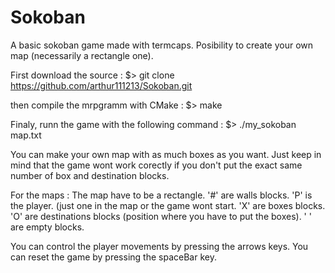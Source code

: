 # Sokoban
A basic sokoban game made with termcaps. Posibility to create your own map (necessarily a rectangle one).

First download the source :
	$> git clone https://github.com/arthur111213/Sokoban.git

then compile the mrpgramm with CMake :
	$> make

Finaly, runn the game with the following command :
	$> ./my_sokoban map.txt

You can make your own map with as much boxes as you want.
Just keep in mind that the game wont work corectly if you don't put the exact same number of box and destination blocks.

For the maps :
	The map have to be a rectangle.
	'#' are walls blocks.
	'P' is the player. (just one in the map or the game wont start.
	'X' are boxes blocks.
	'O' are destinations blocks (position where you have to put the boxes).
	' ' are empty blocks.

You can control the player movements by pressing the arrows keys.
You can reset the game by pressing the spaceBar key.
